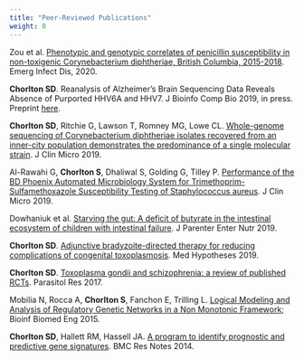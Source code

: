 ```yaml
---
title: "Peer-Reviewed Publications"
weight: 0
---
```


Zou et al. [Phenotypic and genotypic correlates of penicillin susceptibility in non-toxigenic Corynebacterium diphtheriae, British Columbia, 2015-2018](https://doi.org/10.3201/eid2601.191241). Emerg Infect Dis, 2020.

**Chorlton SD**. Reanalysis of Alzheimer’s Brain Sequencing Data Reveals Absence of Purported HHV6A and HHV7. J Bioinfo Comp Bio 2019, in press. Preprint [here](https://doi.org/10.1101/830695).

**Chorlton SD**, Ritchie G, Lawson T, Romney MG, Lowe CL. [Whole-genome sequencing of Corynebacterium diphtheriae isolates recovered from an inner-city population demonstrates the predominance of a single molecular strain](https://doi.org/10.1128/JCM.01651-19). J Clin Micro 2019.

Al-Rawahi G, **Chorlton S**, Dhaliwal S, Golding G, Tilley P. [Performance of the BD Phoenix Automated Microbiology System for Trimethoprim-Sulfamethoxazole Susceptibility Testing of Staphylococcus aureus](https://doi.org/10.1128/JCM.00994-19). J Clin Micro 2019.

Dowhaniuk et al. [Starving the gut: A deficit of butyrate in the intestinal ecosystem of children with intestinal failure](https://onlinelibrary.wiley.com/doi/full/10.1002/jpen.1715). J Parenter Enter Nutr 2019.

**Chorlton SD**. [Adjunctive bradyzoite-directed therapy for reducing complications of congenital toxoplasmosis](https://doi.org/10.1016/j.mehy.2019.109376). Med Hypotheses 2019.

**Chorlton SD**. [Toxoplasma gondii and schizophrenia: a review of published RCTs](http://rdcu.be/tBHx). Parasitol Res 2017.

Mobilia N, Rocca A, **Chorlton S**, Fanchon E, Trilling L. [Logical Modeling and Analysis of Regulatory Genetic Networks in a Non Monotonic Framework](https://doi.org/10.1007/978-3-319-16483-0_58); Bioinf Biomed Eng 2015.

**Chorlton SD**, Hallett RM, Hassell JA. [A program to identify prognostic and predictive gene signatures](https://bmcresnotes.biomedcentral.com/articles/10.1186/1756-0500-7-546). BMC Res Notes 2014.

